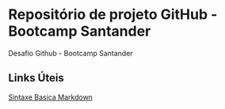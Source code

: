 # Repositório de projeto GitHub - Bootcamp Santander
Desafio Github  - Bootcamp Santander 
## Links Úteis
[Sintaxe Basica Markdown](https://www.markdownguide.org/basic-syntax/)
